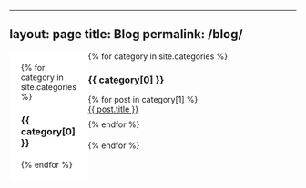 <!-- ---
layout: page
title: Blog
permalink: /blog/
---

-----------------------
<style>
  .category {
    border-bottom: 1px solid #ddd; /* Border between categories */
    padding-bottom: 20px; /* Space between category name and posts */
  }

  .category h3 {
    margin-bottom: 10px;
  }

  .posts-list {
    list-style: none;
    padding: 0;
  }

  .posts-list li {
    margin-bottom: 10px;
  }
</style>

{% for category in site.categories %}
  <div class="category">
    <h3>{{ category[0] }}</h3>
    <ul class="posts-list">
      {% for post in category[1] %}
        <li><a href="{{ post.url }}">{{ post.title }}</a></li>
      {% endfor %}
    </ul>
  </div>
{% endfor %} -->
---
layout: page
title: Blog
permalink: /blog/
---

<style>
  .container {
    display: flex;
    justify-content: space-between;
  }

  .categories {
    width: 20%;
    padding: 20px;
    background-color: rgba(255, 255, 255, 0.8); /* Adjust the alpha value for the blur effect */
    backdrop-filter: blur(5px); /* Apply blur effect */
  }

  .posts {
    width: 75%;
  }

  .category {
    margin-bottom: 20px;
  }

  .posts-list {
    list-style: none;
    padding: 0;
  }

  .posts-list li {
    margin-bottom: 10px;
  }
</style>

<div class="container">
  <div class="categories">
    {% for category in site.categories %}
      <div class="category">
        <h3>{{ category[0] }}</h3>
      </div>
    {% endfor %}
  </div>

  <div class="posts">
    {% for category in site.categories %}
      <div class="category">
        <h3>{{ category[0] }}</h3>
        <ul class="posts-list">
          {% for post in category[1] %}
            <li><a href="{{ post.url }}">{{ post.title }}</a></li>
          {% endfor %}
        </ul>
      </div>
    {% endfor %}
  </div>
</div>
